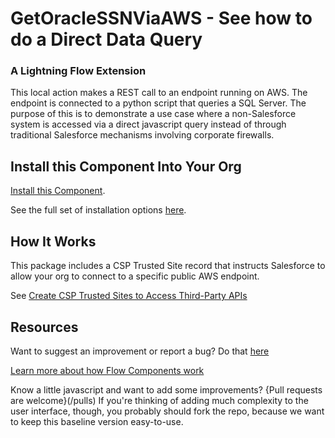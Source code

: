 # GetOracleSSNViaAWS - See how to do a Direct Data Query #

### A Lightning Flow Extension  ###

This local action makes a REST call to an endpoint running on AWS. The endpoint is connected to a python script that queries a SQL Server. The purpose of this is to demonstrate a use case where a non-Salesforce system is accessed via a direct javascript query instead of through traditional Salesforce mechanisms involving corporate firewalls.

## Install this Component Into Your Org ##

[Install this Component](https://sites.google.com/view/flowunofficial/flow-action-components/getoraclessnviaaws).

See the full set of installation options [here](/install.md).

## How It Works ##

This package includes a CSP Trusted Site record that instructs Salesforce  to allow your org to connect to a specific public AWS endpoint.

See [Create CSP Trusted Sites to Access Third-Party APIs](https://developer.salesforce.com/docs/atlas.en-us.lightning.meta/lightning/csp_trusted_sites.htm)

## Resources ##

Want to suggest an improvement or report a bug? Do that [here](/issues)

[Learn more about how Flow Components work](/README.md)

Know a little javascript and want to add some improvements? {Pull requests are welcome}(/pulls) If you're thinking of adding much complexity to the user interface, though, you probably should fork the repo, because we want to keep this baseline version easy-to-use.
